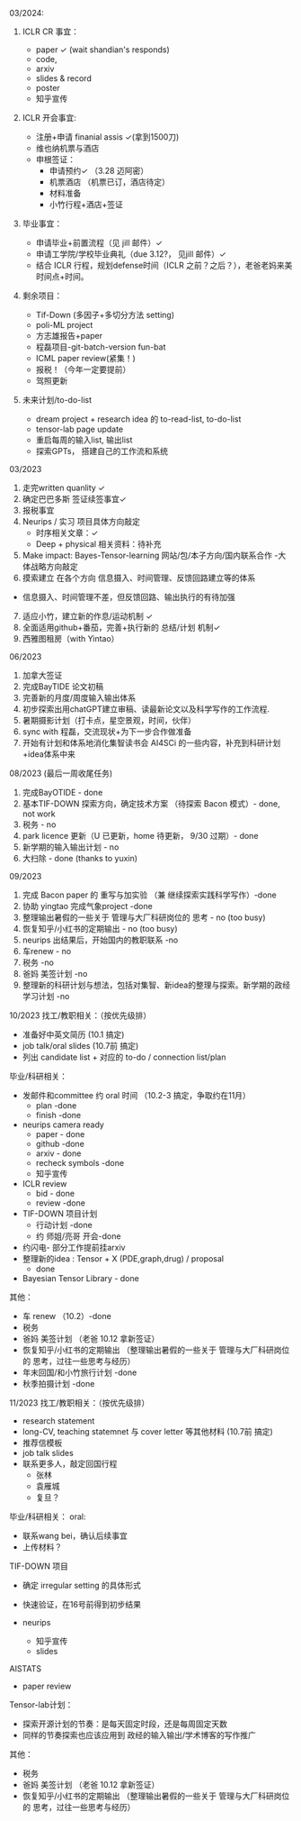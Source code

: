 
03/2024:
1. ICLR CR 事宜：
    - paper &check; (wait shandian's responds)
    - code, 
    - arxiv
    - slides & record
    - poster
    - 知乎宣传

2. ICLR 开会事宜:
    - 注册+申请 finanial assis &check;(拿到1500刀)
    - 维也纳机票与酒店
    - 申根签证：
      - 申请预约&check; （3.28 迈阿密）
      - 机票酒店 （机票已订，酒店待定）
      - 材料准备
      - 小竹行程+酒店+签证

3. 毕业事宜：
    - 申请毕业+前置流程（见 jill 邮件）&check;
    - 申请工学院/学校毕业典礼（due 3.12?， 见jill 邮件）&check;
    - 结合 ICLR 行程，规划defense时间（ICLR 之前？之后？），老爸老妈来美时间点+时间。

4. 剩余项目：
    - Tif-Down (多因子+多切分方法 setting)
    - poli-ML project
    - 方志雄报告+paper
    - 程磊项目-git-batch-version fun-bat
    - ICML paper review(紧集！)
    - 报税！（今年一定要提前）
    - 驾照更新

5. 未来计划/to-do-list
    - dream project + research idea 的 to-read-list, to-do-list
    - tensor-lab page update
    - 重启每周的输入list, 输出list
    - 探索GPTs， 搭建自己的工作流和系统





03/2023
1.  走完written quanlity &check;
2.  确定巴巴多斯 签证续签事宜&check;
3.  报税事宜
4.  Neurips / 实习 项目具体方向敲定
       - 时序相关文章：&check;
       - Deep + physical 相关资料：待补充
5.  Make impact: Bayes-Tensor-learning 网站/包/本子方向/国内联系合作 -大体战略方向敲定
6.  摸索建立 在各个方向 信息摄入、时间管理、反馈回路建立等的体系
   -   信息摄入、时间管理不差，但反馈回路、输出执行的有待加强
7.  适应小竹，建立新的作息/运动机制 &check;
8.  全面适用github+番茄，完善+执行新的 总结/计划 机制&check;
9.  西雅图租房（with Yintao）

06/2023
1. 加拿大签证
2. 完成BayTIDE 论文初稿
3. 完善新的月度/周度输入输出体系
4. 初步探索出用chatGPT建立审稿、读最新论文以及科学写作的工作流程.
5. 暑期摄影计划（打卡点，星空景观，时间，伙伴）
6. sync with 程磊，交流现状+为下一步合作做准备
7. 开始有计划和体系地消化集智读书会 AI4SCi 的一些内容，补充到科研计划+idea体系中来

08/2023 (最后一周收尾任务)
1. 完成BayOTIDE - done
2. 基本TIF-DOWN 探索方向，确定技术方案 （待探索 Bacon 模式）- done, not work
3. 税务 - no 
4. park licence 更新（U 已更新，home 待更新， 9/30 过期）- done
5. 新学期的输入输出计划 - no
6. 大扫除 - done (thanks to yuxin)

09/2023
1. 完成 Bacon paper 的 重写与加实验 （兼 继续探索实践科学写作）-done
2. 协助 yingtao 完成气象project -done
3. 整理输出暑假的一些关于 管理与大厂科研岗位的 思考 - no (too busy)
4. 恢复知乎/小红书的定期输出  - no (too busy)
5. neurips 出结果后，开始国内的教职联系 -no
6. 车renew - no 
7. 税务 -no
8. 爸妈 美签计划 -no
9. 整理新的科研计划与想法，包括对集智、新idea的整理与探索。新学期的政经学习计划 -no

10/2023
找工/教职相关：（按优先级排）
- 准备好中英文简历 (10.1 搞定)
- job talk/oral slides (10.7前 搞定)
- 列出 candidate list + 对应的 to-do / connection list/plan


毕业/科研相关：
- 发邮件和committee 约 oral 时间 （10.2-3 搞定，争取约在11月）
    - plan -done
    - finish -done
- neurips camera ready
    - paper - done
    - github -done
    - arxiv - done
    - recheck symbols -done
    -  知乎宣传
- ICLR review
  -  bid - done
  - review -done
- TIF-DOWN 项目计划 
  - 行动计划 -done
  -  约 师姐/亮哥 开会-done
- 约闪电- 部分工作提前挂arxiv
- 整理新的idea : Tensor + X (PDE,graph,drug) / proposal 
  - done
- Bayesian Tensor Library - done

其他：
- 车 renew （10.2）-done
- 税务
- 爸妈 美签计划 （老爸 10.12 拿新签证）
- 恢复知乎/小红书的定期输出  （整理输出暑假的一些关于 管理与大厂科研岗位的 思考，过往一些思考与经历）
- 年末回国/和小竹旅行计划 -done
- 秋季拍摄计划 -done

11/2023
找工/教职相关：（按优先级排）
- research statement
- long-CV, teaching statemnet 与 cover letter 等其他材料 (10.7前 搞定)
- 推荐信模板
- job talk slides
- 联系更多人，敲定回国行程
  - 张林
  - 袁雁城
  - 复旦？

毕业/科研相关：
oral:
- 联系wang bei，确认后续事宜
- 上传材料？

TIF-DOWN 项目
- 确定 irregular setting 的具体形式
- 快速验证，在16号前得到初步结果

- neurips
  - 知乎宣传
  - slides

AISTATS
 - paper review 

Tensor-lab计划：
 - 探索开源计划的节奏：是每天固定时段，还是每周固定天数
 - 同样的节奏探索也应该应用到 政经的输入输出/学术博客的写作推广

其他：
- 税务
- 爸妈 美签计划 （老爸 10.12 拿新签证）
- 恢复知乎/小红书的定期输出  （整理输出暑假的一些关于 管理与大厂科研岗位的 思考，过往一些思考与经历）








